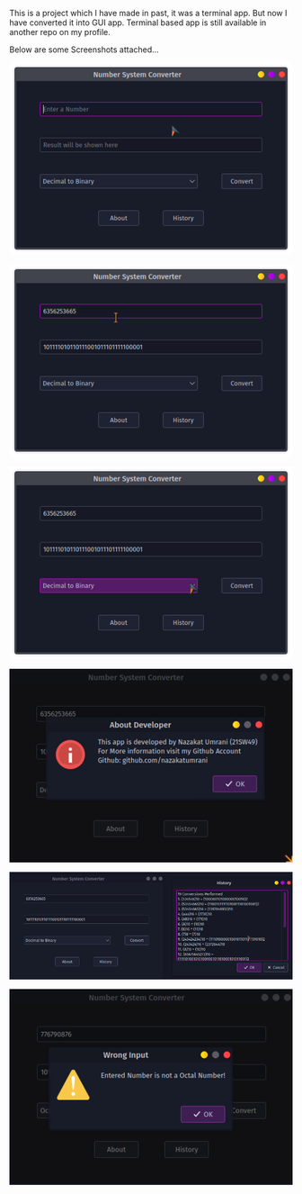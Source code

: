 This is a project which I have made in past, it was a terminal app.
But now I have converted it into GUI app.
Terminal based app is still available in another repo on my profile.

Below are some Screenshots attached...

![Screesnhot 1](/Screenshots/01.png?raw=true "Screenshot of Main Window 01")

![Screesnhot 2](/Screenshots/02.png?raw=true "Screenshot of Main Window 02")

![Screesnhot 3](/Screenshots/03.png?raw=true "Screenshot of Main Window 03")

![Screesnhot 4](/Screenshots/04.png?raw=true "About Window")

![Screesnhot 5](/Screenshots/05.png?raw=true "History Window")

![Screesnhot 6](/Screenshots/06.png?raw=true "Errors Windows")
